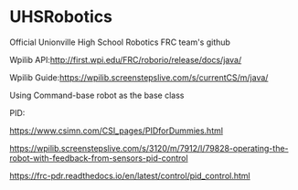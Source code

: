 # UHSRobotics
Official Unionville High School Robotics FRC team's github

Wpilib API:http://first.wpi.edu/FRC/roborio/release/docs/java/

Wpilib Guide:https://wpilib.screenstepslive.com/s/currentCS/m/java/

Using Command-base robot as the base class

PID:

https://www.csimn.com/CSI_pages/PIDforDummies.html

https://wpilib.screenstepslive.com/s/3120/m/7912/l/79828-operating-the-robot-with-feedback-from-sensors-pid-control

https://frc-pdr.readthedocs.io/en/latest/control/pid_control.html
